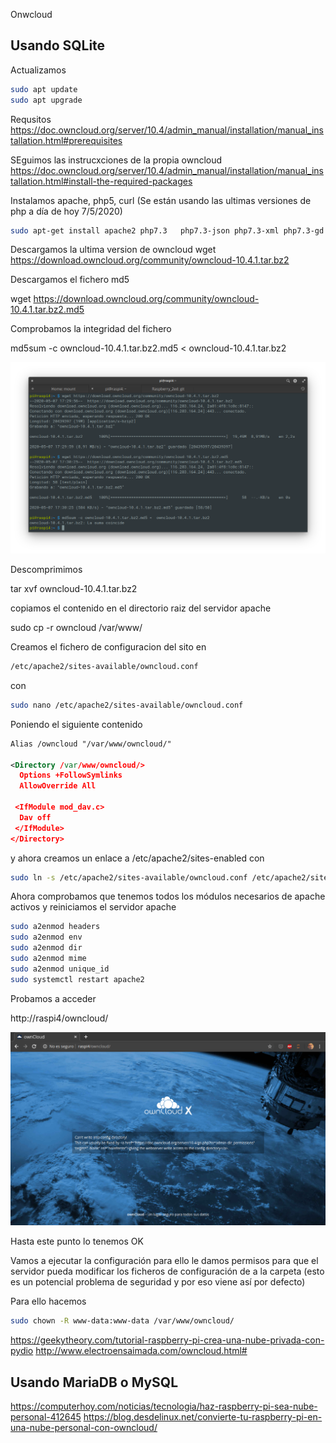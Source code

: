 Onwcloud

## Usando SQLite

Actualizamos

```sh
sudo apt update
sudo apt upgrade
```

Requsitos https://doc.owncloud.org/server/10.4/admin_manual/installation/manual_installation.html#prerequisites

SEguimos las instrucxciones de la propia owncloud https://doc.owncloud.org/server/10.4/admin_manual/installation/manual_installation.html#install-the-required-packages

Instalamos apache, php5, curl (Se están usando las ultimas versiones de php a día de hoy 7/5/2020)
```sh
sudo apt-get install apache2 php7.3   php7.3-json php7.3-xml php7.3-gd php7.3-sqlite3 curl libcurl4  php7.3-curl php7.3-common php7.3-zip php7.3-xml php7.3-intl php7.3-mbstring 
```
Descargamos la ultima version de owncloud
wget https://download.owncloud.org/community/owncloud-10.4.1.tar.bz2

Descargamos el fichero md5

wget https://download.owncloud.org/community/owncloud-10.4.1.tar.bz2.md5
  
Comprobamos la integridad del fichero

md5sum -c owncloud-10.4.1.tar.bz2.md5 <  owncloud-10.4.1.tar.bz2



![Check_md5_owncloud](./images/Check_md5_owncloud.png)


Descomprimimos

tar xvf owncloud-10.4.1.tar.bz2 

copiamos el contenido en el directorio raiz del servidor apache

sudo cp -r owncloud /var/www/


Creamos el fichero de configuracion del sito en 

```sh
/etc/apache2/sites-available/owncloud.conf
```
con 

```sh
sudo nano /etc/apache2/sites-available/owncloud.conf
```
Poniendo el siguiente contenido

```xml
Alias /owncloud "/var/www/owncloud/"

<Directory /var/www/owncloud/>
  Options +FollowSymlinks
  AllowOverride All

 <IfModule mod_dav.c>
  Dav off
 </IfModule>
</Directory>
```

y ahora creamos un enlace a  /etc/apache2/sites-enabled con 

```sh
sudo ln -s /etc/apache2/sites-available/owncloud.conf /etc/apache2/sites-enabled/owncloud.conf
```

Ahora comprobamos que tenemos todos los módulos  necesarios de apache activos y reiniciamos el servidor apache

```sh
sudo a2enmod headers
sudo a2enmod env
sudo a2enmod dir
sudo a2enmod mime
sudo a2enmod unique_id 
sudo systemctl restart apache2
```




Probamos a acceder

http://raspi4/owncloud/


![firstown Cloud](./images/firstownCloud.png)

Hasta este punto lo tenemos OK

Vamos a ejecutar la configuración para ello le damos permisos para que el servidor pueda modificar los ficheros de configuración de a la carpeta (esto es un potencial problema de seguridad y por eso viene así por defecto)

Para ello hacemos

```sh
sudo chown -R www-data:www-data /var/www/owncloud/
```


https://geekytheory.com/tutorial-raspberry-pi-crea-una-nube-privada-con-pydio
http://www.electroensaimada.com/owncloud.html#

## Usando MariaDB o MySQL


https://computerhoy.com/noticias/tecnologia/haz-raspberry-pi-sea-nube-personal-412645
https://blog.desdelinux.net/convierte-tu-raspberry-pi-en-una-nube-personal-con-owncloud/


